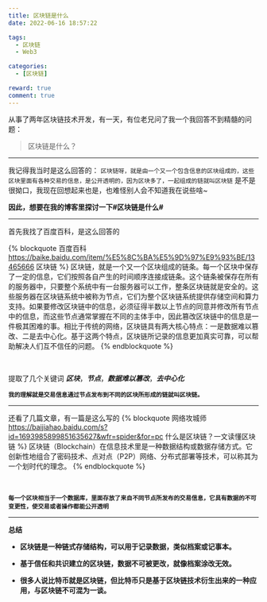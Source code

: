 ```yaml
---
title: 区块链是什么
date: 2022-06-16 18:57:22

tags:
  - 区块链
  - Web3

categories:
  - [区块链]

reward: true
comment: true
---
```


从事了两年区块链技术开发，有一天，有位老兄问了我一个我回答不到精髓的问题：

> 区块链是什么？

<!-- more -->

---

我记得我当时是这么回答的：
`区块链呀，就是由一个又一个包含信息的区块组成的，这些区块里面有各种交易的信息，是公开透明的，因为区块多了，一起组成的链就叫区块链`
是不是很拗口，我现在回想起来也是，也难怪别人会不知道我在说些啥~

**因此，想要在我的博客里探讨一下#区块链是什么#**

---

首先我找了百度百科，是这么回答的

{% blockquote 百度百科 https://baike.baidu.com/item/%E5%8C%BA%E5%9D%97%E9%93%BE/13465666 区块链 %}
区块链，就是一个又一个区块组成的链条。每一个区块中保存了一定的信息，它们按照各自产生的时间顺序连接成链条。这个链条被保存在所有的服务器中，只要整个系统中有一台服务器可以工作，整条区块链就是安全的。这些服务器在区块链系统中被称为节点，它们为整个区块链系统提供存储空间和算力支持。如果要修改区块链中的信息，必须征得半数以上节点的同意并修改所有节点中的信息，而这些节点通常掌握在不同的主体手中，因此篡改区块链中的信息是一件极其困难的事。相比于传统的网络，区块链具有两大核心特点：一是数据难以篡改、二是去中心化。基于这两个特点，区块链所记录的信息更加真实可靠，可以帮助解决人们互不信任的问题。
{% endblockquote %}

<br />

提取了几个关键词 **_区块_**，**_节点_**，**_数据难以篡改_**，**_去中心化_**

**`我的理解就是交易信息通过节点发布到不同的区块所形成的链就叫区块链。`**

---

还看了几篇文章，有一篇是这么写的
{% blockquote 网络攻城师 https://baijiahao.baidu.com/s?id=1693985899851635627&wfr=spider&for=pc 什么是区块链？一文读懂区块链 %}
区块链（Blockchain）在信息技术里是一种数据结构或数据存储方式。它创新性地组合了密码技术、点对点（P2P）网络、分布式部署等技术，可以称其为一个划时代的理念。
{% endblockquote %}

<br />

**`每一个区块相当于一个数据库，里面存放了来自不同节点所发布的交易信息，它具有数据的不可变更性，使交易或者操作都能公开透明`**

---

**总结**

- **区块链是一种链式存储结构，可以用于记录数据，类似档案或记事本。**

- **基于信任和共识建立的区块链，数据不可被更改，就像档案涂改无效。**

- **很多人说比特币就是区块链，但比特币只是基于区块链技术衍生出来的一种应用，与区块链不可混为一谈。**
